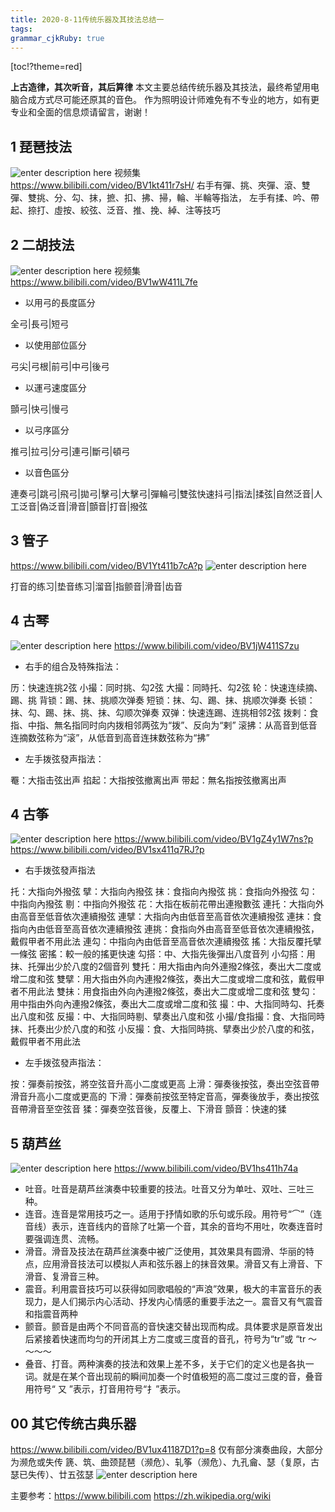 ```yaml
---
title: 2020-8-11传统乐器及其技法总结一 
tags: 
grammar_cjkRuby: true
---
```


[toc!?theme=red]

**上古造律，其次听音，其后算律**
本文主要总结传统乐器及其技法，最终希望用电脑合成方式尽可能还原其的音色。
作为照明设计师难免有不专业的地方，如有更专业和全面的信息烦请留言，谢谢！



## 1 琵琶技法
![enter description here](./images/1597156505334.png)
视频集
https://www.bilibili.com/video/BV1kt411r7sH/
右手有彈、挑、夾彈、滾、雙彈、雙挑、分、勾、抹，摭、扣、拂、掃，輪、半輪等指法，
左手有揉、吟、帶起、捺打、虛按、絞弦、泛音、推、挽、綽、注等技巧

## 2 二胡技法
![enter description here](./images/1597156397104.png)
视频集
https://www.bilibili.com/video/BV1wW411L7fe

 - 以用弓的長度區分

全弓|長弓|短弓

 - 以使用部位區分

弓尖|弓根|前弓|中弓|後弓

 - 以運弓速度區分

顫弓|快弓|慢弓

 - 以弓序區分

推弓|拉弓|分弓|連弓|斷弓|頓弓

 - 以音色區分

連奏弓|跳弓|飛弓|拋弓|擊弓|大擊弓|彈輪弓|雙弦快速抖弓|指法|揉弦|自然泛音|人工泛音|偽泛音|滑音|顫音|打音|撥弦

## 3 管子
https://www.bilibili.com/video/BV1Yt411b7cA?p
![enter description here](./images/1597156314789.png)

打音的练习|垫音练习|溜音|指颤音|滑音|齿音

## 4 古琴
![enter description here](./images/1597156335128.png)
https://www.bilibili.com/video/BV1jW411S7zu

 - 右手的组合及特殊指法：

历：快速连挑2弦
小撮：同时挑、勾2弦
大撮：同時托、勾2弦
轮：快速连续摘、踢、挑
背锁：踢、抹、挑顺次弹奏
短锁：抹、勾、踢、抹、挑顺次弹奏
长锁：抹、勾、踢、抹、挑、抹、勾顺次弹奏
双弹：快速连踢、连挑相邻2弦
拨剌：食指、中指、無名指同时向内拨相邻两弦为“拨”、反向为“剌”
滚拂：从高音到低音连摘数弦称为“滚”，从低音到高音连抹数弦称为“拂”

 - 左手拨弦發声指法：

罨：大指击弦出声
掐起：大指按弦撤离出声
带起：無名指按弦撤离出声

## 4 古筝

![enter description here](./images/1597156368829.png)
https://www.bilibili.com/video/BV1gZ4y1W7ns?p
https://www.bilibili.com/video/BV1sx411q7RJ?p

 - 右手拨弦發声指法

托：大指向外撥弦
擘：大指向內撥弦
抹：食指向內撥弦
挑：食指向外撥弦
勾：中指向內撥弦
剔：中指向外撥弦
花：大指在板前花帶出連撥數弦
連托：大指向外由高音至低音依次連續撥弦
連擘：大指向內由低音至高音依次連續撥弦
連抹：食指向內由低音至高音依次連續撥弦
連挑：食指向外由高音至低音依次連續撥弦，戴假甲者不用此法
連勾：中指向內由低音至高音依次連續撥弦
搖：大指反覆托擘一條弦
密搖：較一般的搖更快速
勾搭：中、大指先後彈出八度音列
小勾搭：用抹、托彈出少於八度的2個音列
雙托：用大指由內向外連撥2條弦，奏出大二度或增二度和弦
雙擘：用大指由外向內連撥2條弦，奏出大二度或增二度和弦，戴假甲者不用此法
雙抺：用食指由外向內連撥2條弦，奏出大二度或增二度和弦
雙勾：用中指由外向內連撥2條弦，奏出大二度或增二度和弦
撮：中、大指同時勾、托奏出八度和弦
反撮：中、大指同時剔、擘奏出八度和弦
小撮/食指撮：食、大指同時抹、托奏出少於八度的和弦
小反撮：食、大指同時挑、擘奏出少於八度的和弦，戴假甲者不用此法

 - 左手拨弦發声指法：

按：彈奏前按弦，將空弦音升高小二度或更高
上滑：彈奏後按弦，奏出空弦音帶滑音升高小二度或更高的
下滑：彈奏前按弦至特定音高，彈奏後放手，奏出按弦音帶滑音至空弦音
猱：彈奏空弦音後，反覆上、下滑音
顫音：快速的猱

## 5 葫芦丝
![enter description here](./images/1597156414089.png)
https://www.bilibili.com/video/BV1hs411h74a
 - 吐音。吐音是葫芦丝演奏中较重要的技法。吐音又分为单吐、双吐、三吐三种。
 - 连音。连音是常用技巧之一。适用于抒情如歌的乐句或乐段。用符号“⌒”（连音线）表示，连音线内的音除了吐第一个音，其余的音均不用吐，吹奏连音时要强调连贯、流畅。
 - 滑音。滑音及技法在葫芦丝演奏中被广泛使用，其效果具有圆滑、华丽的特点，应用滑音技法可以模拟人声和弦乐器上的抹音效果。滑音又有上滑音、下滑音、复滑音三种。
 -  震音。利用震音技巧可以获得如同歌唱般的“声浪”效果，极大的丰富音乐的表现力，是人们揭示内心活动、抒发内心情感的重要手法之一。震音又有气震音和指震音两种
 - 颤音。颤音是由两个不同音高的音快速交替出现而构成。具体要求是原音发出后紧接着快速而均匀的开闭其上方二度或三度音的音孔，符号为“tr”或 “tr ～～～～
 - 叠音、打音。两种演奏的技法和效果上差不多，关于它们的定义也是各执一词。就是在某个音出现前的瞬间加奏一个时值极短的高二度过三度的音，叠音用符号“ 又 ”表示，打音用符号“扌”表示。

## 00 其它传统古典乐器

https://www.bilibili.com/video/BV1ux41187D1?p=8
仅有部分演奏曲段，大部分为濒危或失传
篪、筑、曲颈琵琶（濒危）、轧筝（濒危）、九孔龠、瑟（复原，古瑟已失传）、廿五弦瑟
![enter description here](./images/1597156288744.png)

主要参考：https://www.bilibili.com
          https://zh.wikipedia.org/wiki



